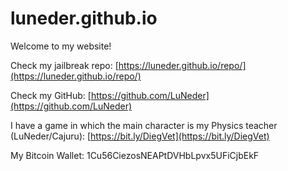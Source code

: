 # luneder.github.io
Welcome to my website!

Check my jailbreak repo: [https://luneder.github.io/repo/](https://luneder.github.io/repo/)

Check my GitHub: [https://github.com/LuNeder](https://github.com/LuNeder)

I have a game in which the main character is my Physics teacher (LuNeder/Cajuru): [https://bit.ly/DiegVet](https://bit.ly/DiegVet)


My Bitcoin Wallet: 1Cu56CiezosNEAPtDVHbLpvx5UFiCjbEkF
